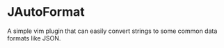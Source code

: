 # JAutoFormat
A simple vim plugin that can easily convert strings to some common data formats like JSON.
